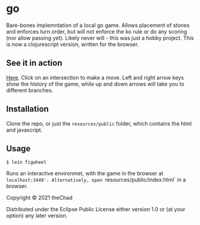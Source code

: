 # go

Bare-bones implemntation of a local go game. Allows placement of stones and enforces turn order, but will not enforce the ko rule or do any scoring (nor allow passing yet). Likely never will - this was just a hobby project. This is now a clojurescript version, written for the browser.

## See it in action

[Here](resources/public/index.html). Click on an intersection to make a move. Left and right arrow keys show the history of the game, while up and down arrows will take you to different branches.

## Installation

Clone the repo, or just the `resources/public` folder, which contains the html and javascript.

## Usage

    $ lein figwheel

Runs an interactive environmet, with the game in the browser at `localhost:3449'. Alternatively, open `resources/public/index.html` in a browser.
   

Copyright © 2021 theChad

Distributed under the Eclipse Public License either version 1.0 or (at
your option) any later version.
